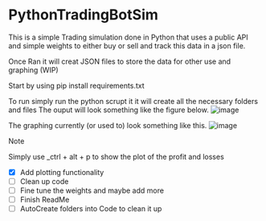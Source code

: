 # PythonTradingBotSim
This is a simple Trading simulation done in Python that uses a public API and simple weights to either buy or sell and track this data in a json file.

Once Ran it will creat JSON files to store the data for other use and graphing (WIP)


Start by using pip install requirements.txt

To run simply run the python scrupt it it will create all the necessary folders and files
The ouput will look something like the figure below.
![image](https://github.com/SubAtomicOne/PythonTradingBotSim/assets/121130989/7ffd7a38-4417-423e-ba36-8b0325342095)

The graphing currently (or used to) look something like this.
![image](https://github.com/SubAtomicOne/PythonTradingBotSim/assets/121130989/89958e50-1a15-4bb4-8d23-7966d7199faf)

> [!NOTE]
> Simply use _ctrl + alt + p to show the plot of the profit and losses 

- [x] Add plotting functionality
- [ ] Clean up code
- [ ] Fine tune the weights and maybe add more
- [ ] Finish ReadMe
- [ ] AutoCreate folders into Code to clean it up
